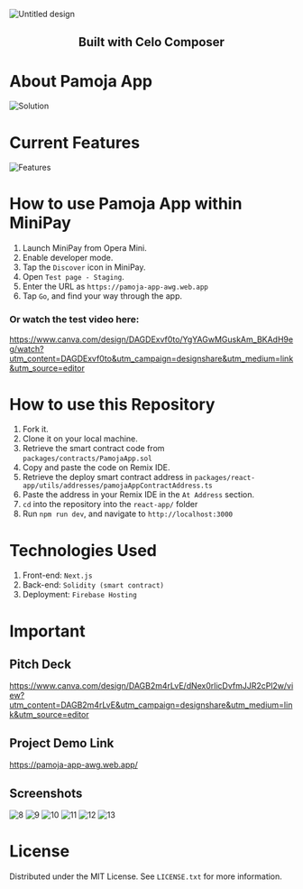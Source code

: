 
![Untitled design](https://github.com/andrewkimjoseph/pamoja-app-awg/assets/91619206/1c6704da-f3b9-47bb-96a8-1e1d734930b8)

<p align="center"> 
 <h2 align="center">Built with Celo Composer</h2>
</p>

# About Pamoja App
![Solution](https://github.com/andrewkimjoseph/pamoja-app-awg/assets/91619206/c6715f37-bb09-4d96-bb53-ec33299a1893)

# Current Features
![Features](https://github.com/andrewkimjoseph/pamoja-app-awg/assets/91619206/8c256050-28a3-4150-878a-9c9fa247c3f2)

# How to use Pamoja App within MiniPay
1. Launch MiniPay from Opera Mini.
2. Enable developer mode.
3. Tap the `Discover` icon in MiniPay.
4. Open `Test page - Staging`.
5. Enter the URL as `https://pamoja-app-awg.web.app`
6. Tap `Go`, and find your way through the app.

### Or watch the test video here: 
https://www.canva.com/design/DAGDExvf0to/YgYAGwMGuskAm_BKAdH9eg/watch?utm_content=DAGDExvf0to&utm_campaign=designshare&utm_medium=link&utm_source=editor

# How to use this Repository
1. Fork it.
2. Clone it on your local machine.
3. Retrieve the smart contract code from `packages/contracts/PamojaApp.sol`
4. Copy and paste the code on Remix IDE.
5. Retrieve the deploy smart contract address in `packages/react-app/utils/addresses/pamojaAppContractAddress.ts`
6. Paste the address in your Remix IDE in the `At Address` section.
7. `cd` into the repository into the `react-app/` folder
8. Run `npm run dev`, and navigate to `http://localhost:3000`

# Technologies Used
1. Front-end: `Next.js`
2. Back-end: `Solidity (smart contract)`
3. Deployment: `Firebase Hosting`

# Important
## Pitch Deck
https://www.canva.com/design/DAGB2m4rLvE/dNex0rlicDvfmJJR2cPl2w/view?utm_content=DAGB2m4rLvE&utm_campaign=designshare&utm_medium=link&utm_source=editor
## Project Demo Link
https://pamoja-app-awg.web.app/

## Screenshots
![8](https://github.com/andrewkimjoseph/pamoja-app-awg/assets/91619206/c0f7573a-bd44-4b25-ad1a-8d38eaed2f01)
![9](https://github.com/andrewkimjoseph/pamoja-app-awg/assets/91619206/04d31e11-c820-4d6f-942b-673ff45fa570)
![10](https://github.com/andrewkimjoseph/pamoja-app-awg/assets/91619206/a9daf91d-a52f-4670-8393-30872a3ff523)
![11](https://github.com/andrewkimjoseph/pamoja-app-awg/assets/91619206/f2843a75-67ba-4a57-b540-08a1aa52e9bc)
![12](https://github.com/andrewkimjoseph/pamoja-app-awg/assets/91619206/bde911eb-5162-4d2d-88c9-b661e7778427)
![13](https://github.com/andrewkimjoseph/pamoja-app-awg/assets/91619206/a5f8223b-8e44-40fb-92eb-388574bdc205)

# License
Distributed under the MIT License. See `LICENSE.txt` for more information.

